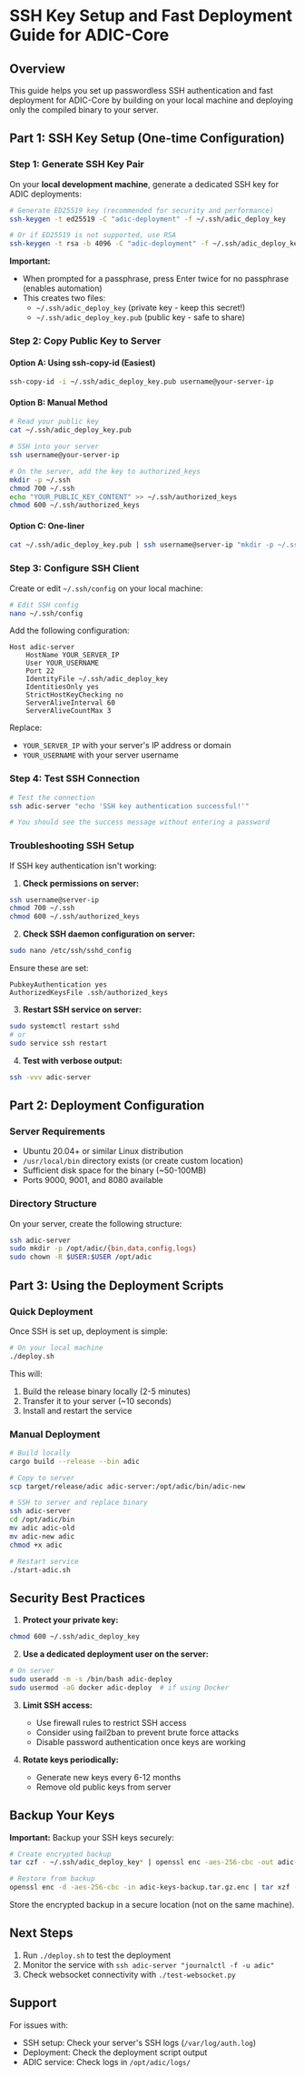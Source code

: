 # SSH Key Setup and Fast Deployment Guide for ADIC-Core

## Overview
This guide helps you set up passwordless SSH authentication and fast deployment for ADIC-Core by building on your local machine and deploying only the compiled binary to your server.

## Part 1: SSH Key Setup (One-time Configuration)

### Step 1: Generate SSH Key Pair
On your **local development machine**, generate a dedicated SSH key for ADIC deployments:

```bash
# Generate ED25519 key (recommended for security and performance)
ssh-keygen -t ed25519 -C "adic-deployment" -f ~/.ssh/adic_deploy_key

# Or if ED25519 is not supported, use RSA
ssh-keygen -t rsa -b 4096 -C "adic-deployment" -f ~/.ssh/adic_deploy_key
```

**Important:**
- When prompted for a passphrase, press Enter twice for no passphrase (enables automation)
- This creates two files:
  - `~/.ssh/adic_deploy_key` (private key - keep this secret!)
  - `~/.ssh/adic_deploy_key.pub` (public key - safe to share)

### Step 2: Copy Public Key to Server

#### Option A: Using ssh-copy-id (Easiest)
```bash
ssh-copy-id -i ~/.ssh/adic_deploy_key.pub username@your-server-ip
```

#### Option B: Manual Method
```bash
# Read your public key
cat ~/.ssh/adic_deploy_key.pub

# SSH into your server
ssh username@your-server-ip

# On the server, add the key to authorized_keys
mkdir -p ~/.ssh
chmod 700 ~/.ssh
echo "YOUR_PUBLIC_KEY_CONTENT" >> ~/.ssh/authorized_keys
chmod 600 ~/.ssh/authorized_keys
```

#### Option C: One-liner
```bash
cat ~/.ssh/adic_deploy_key.pub | ssh username@server-ip "mkdir -p ~/.ssh && cat >> ~/.ssh/authorized_keys && chmod 700 ~/.ssh && chmod 600 ~/.ssh/authorized_keys"
```

### Step 3: Configure SSH Client
Create or edit `~/.ssh/config` on your local machine:

```bash
# Edit SSH config
nano ~/.ssh/config
```

Add the following configuration:

```
Host adic-server
    HostName YOUR_SERVER_IP
    User YOUR_USERNAME
    Port 22
    IdentityFile ~/.ssh/adic_deploy_key
    IdentitiesOnly yes
    StrictHostKeyChecking no
    ServerAliveInterval 60
    ServerAliveCountMax 3
```

Replace:
- `YOUR_SERVER_IP` with your server's IP address or domain
- `YOUR_USERNAME` with your server username

### Step 4: Test SSH Connection
```bash
# Test the connection
ssh adic-server "echo 'SSH key authentication successful!'"

# You should see the success message without entering a password
```

### Troubleshooting SSH Setup

If SSH key authentication isn't working:

1. **Check permissions on server:**
```bash
ssh username@server-ip
chmod 700 ~/.ssh
chmod 600 ~/.ssh/authorized_keys
```

2. **Check SSH daemon configuration on server:**
```bash
sudo nano /etc/ssh/sshd_config
```
Ensure these are set:
```
PubkeyAuthentication yes
AuthorizedKeysFile .ssh/authorized_keys
```

3. **Restart SSH service on server:**
```bash
sudo systemctl restart sshd
# or
sudo service ssh restart
```

4. **Test with verbose output:**
```bash
ssh -vvv adic-server
```

## Part 2: Deployment Configuration

### Server Requirements
- Ubuntu 20.04+ or similar Linux distribution
- `/usr/local/bin` directory exists (or create custom location)
- Sufficient disk space for the binary (~50-100MB)
- Ports 9000, 9001, and 8080 available

### Directory Structure
On your server, create the following structure:
```bash
ssh adic-server
sudo mkdir -p /opt/adic/{bin,data,config,logs}
sudo chown -R $USER:$USER /opt/adic
```

## Part 3: Using the Deployment Scripts

### Quick Deployment
Once SSH is set up, deployment is simple:

```bash
# On your local machine
./deploy.sh
```

This will:
1. Build the release binary locally (2-5 minutes)
2. Transfer it to your server (~10 seconds)
3. Install and restart the service

### Manual Deployment
```bash
# Build locally
cargo build --release --bin adic

# Copy to server
scp target/release/adic adic-server:/opt/adic/bin/adic-new

# SSH to server and replace binary
ssh adic-server
cd /opt/adic/bin
mv adic adic-old
mv adic-new adic
chmod +x adic

# Restart service
./start-adic.sh
```

## Security Best Practices

1. **Protect your private key:**
```bash
chmod 600 ~/.ssh/adic_deploy_key
```

2. **Use a dedicated deployment user on the server:**
```bash
# On server
sudo useradd -m -s /bin/bash adic-deploy
sudo usermod -aG docker adic-deploy  # if using Docker
```

3. **Limit SSH access:**
   - Use firewall rules to restrict SSH access
   - Consider using fail2ban to prevent brute force attacks
   - Disable password authentication once keys are working

4. **Rotate keys periodically:**
   - Generate new keys every 6-12 months
   - Remove old public keys from server

## Backup Your Keys

**Important:** Backup your SSH keys securely:

```bash
# Create encrypted backup
tar czf - ~/.ssh/adic_deploy_key* | openssl enc -aes-256-cbc -out adic-keys-backup.tar.gz.enc

# Restore from backup
openssl enc -d -aes-256-cbc -in adic-keys-backup.tar.gz.enc | tar xzf -
```

Store the encrypted backup in a secure location (not on the same machine).

## Next Steps

1. Run `./deploy.sh` to test the deployment
2. Monitor the service with `ssh adic-server "journalctl -f -u adic"`
3. Check websocket connectivity with `./test-websocket.py`

## Support

For issues with:
- SSH setup: Check your server's SSH logs (`/var/log/auth.log`)
- Deployment: Check the deployment script output
- ADIC service: Check logs in `/opt/adic/logs/`